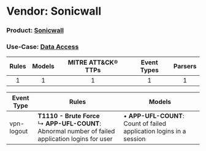 Vendor: Sonicwall
=================
### Product: [Sonicwall](../ds_sonicwall_sonicwall.md)
### Use-Case: [Data Access](../../../../UseCases/uc_data_access.md)

| Rules | Models | MITRE ATT&CK® TTPs | Event Types | Parsers |
|:-----:|:------:|:------------------:|:-----------:|:-------:|
|   1   |   1    |         1          |      1      |    1    |

| Event Type | Rules    | Models    |
| ---------- | ---- | ---- |
| vpn-logout | <b>T1110 - Brute Force</b><br> ↳ <b>APP-UFL-COUNT</b>: Abnormal number of failed application logins for user |  • <b>APP-UFL-COUNT</b>: Count of failed application logins in a session |